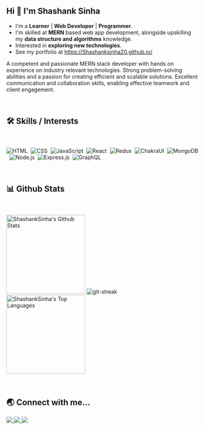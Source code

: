 ## Hi 👋 I'm Shashank Sinha
- I'm a **Learner** | **Web Developer** | **Programmer**. 
- I'm skilled at **MERN** based web app development, alongside upskilling my **data structure and algorithms** knowledge. 
- Interested in **exploring new technologies**. 
- See my portfolio at https://Shashanksinha20.github.io/
<!-- - Checkout my [resume](https://drive.google.com/file/d/1LCu_MCYhcG5WTcRIIpPuKWfhgyjaiiAo/view?usp=sharing) -->

A competent and passionate MERN stack developer with hands on experience on industry relevant technologies. Strong problem-solving abilities and a passion for creating efficient and scalable solutions. Excellent communication and collaboration skills, enabling effective teamwork and client engagement.

<br />

## :hammer_and_wrench: Skills / Interests

<br />
<div>

  ![HTML](https://img.shields.io/badge/html5%20-%23E34F26.svg?&style=for-the-badge&logo=html5&logoColor=white)&nbsp;
  ![CSS](https://img.shields.io/badge/css3%20-%231572B6.svg?&style=for-the-badge&logo=css3&logoColor=white)&nbsp;
  ![JavaScript](https://img.shields.io/badge/javascript%20-%23323330.svg?&style=for-the-badge&logo=javascript&logoColor=%23F7DF1E)&nbsp;
  ![React](https://img.shields.io/badge/react%20-%2320232a.svg?&style=for-the-badge&logo=react&logoColor=%2361DAFB)&nbsp;
  ![Redux](https://img.shields.io/badge/redux-%23593d88.svg?&style=for-the-badge&logo=redux&logoColor=white)&nbsp;
  ![ChakraUI](https://img.shields.io/badge/ChakraUI-%23404d59.svg?&style=for-the-badge&logo=chakraui&logoColor=white&backgroundColor=blue)&nbsp;
  ![MongoDB](https://img.shields.io/badge/MongoDB-%234ea94b.svg?&style=for-the-badge&logo=mongodb&logoColor=white)&nbsp;
  ![Node.js](https://img.shields.io/badge/node.js%20-%231572B6.svg?&style=for-the-badge&logo=node.js&logoColor=white)&nbsp;
  ![Express.js](https://img.shields.io/badge/express.js-%23404d59.svg?style=for-the-badge&logo=express&logoColor=%2361DAFB)&nbsp;
   ![GraphQL](https://img.shields.io/badge/GraphQl-E10098?style=for-the-badge&logo=graphql&logoColor=white)&nbsp;

</div>

<br />

## :bar_chart: Github Stats

<br />

<!-- <a href="#">
  <img
    title="🔥 Get streak stats for your profile at git.io/streak-stats"
    alt="Shashanksinha's streak"
    src="https://github-readme-streak-stats.herokuapp.com/?user=Shashanksinha20"
  />
</a> -->
<img
  alt="ShashankSinha's Github Stats"
  src="https://github-readme-stats-sigma-five.vercel.app/api?username=Shashanksinha20&theme=tokyonight"
  height="207px"
/>
<img
  src="https://github-readme-streak-stats.herokuapp.com/?user=Shashanksinha20&theme=tokyonight"
    alt = "git-streak"
    style = "width : 100%, min-height : 215px, marginRight : 25px"
  />
  <br/>
<img
  alt="ShashankSinha's Top Languages"
  src="https://github-readme-stats-sigma-five.vercel.app/api/top-langs/?username=Shashanksinha20&theme=tokyonight"
  height="207px"
/>

<br />

## :earth_asia: Connect with me...

<p>
  <a href="https://www.linkedin.com/in/shashank-sinha-030408155/">
    <img
      src="https://img.shields.io/badge/-LINKEDIN-0077B5?style=for-the-badge&logo=linkedin&logoColor=white"
    />
  </a>
  <a href="mailto:shashanksinha393@gmail.com">
    <img
      src="https://img.shields.io/badge/-GMAIL-D14836?style=for-the-badge&logo=gmail&logoColor=white"
    />
  </a>
  <a href="https://shashanksinha20.github.io/" target="_blank">
    <img
      src="https://img.shields.io/badge/-PORTFOLIO-000000?style=for-the-badge&logo=react&logoColor=white"
    />
  </a>
</p>
